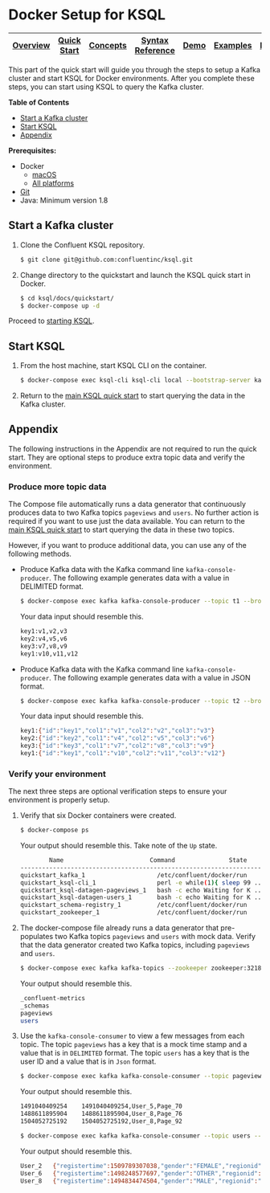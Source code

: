 # Docker Setup for KSQL

| [Overview](/docs#ksql-documentation) |[Quick Start](/docs/quickstart#quick-start) | [Concepts](/docs/concepts.md#concepts) | [Syntax Reference](/docs/syntax-reference.md#syntax-reference) |[Demo](/ksql-clickstream-demo#clickstream-analysis) | [Examples](/docs/examples.md#examples) | [FAQ](/docs/faq.md#frequently-asked-questions)  |
|---|----|-----|----|----|----|----|

This part of the quick start will guide you through the steps to setup a Kafka cluster and start KSQL for Docker environments. After you complete these steps, you can start using KSQL to query the Kafka cluster.

**Table of Contents**

- [Start a Kafka cluster](#start-a-kafka-cluster)   
- [Start KSQL](#start-ksql)   
- [Appendix](#appendix)

**Prerequisites:**
- Docker 
    - [macOS](https://docs.docker.com/docker-for-mac/install/)
    - [All platforms](https://docs.docker.com/engine/installation/)
- [Git](https://git-scm.com/downloads)
- Java: Minimum version 1.8

## Start a Kafka cluster

1.  Clone the Confluent KSQL repository.

    ```bash
    $ git clone git@github.com:confluentinc/ksql.git
    ```

2.  Change directory to the quickstart and launch the KSQL quick start in Docker.

    ```bash
    $ cd ksql/docs/quickstart/
    $ docker-compose up -d
    ```

Proceed to [starting KSQL](#start-ksql).


## Start KSQL

1.  From the host machine, start KSQL CLI on the container.

    ```bash
    $ docker-compose exec ksql-cli ksql-cli local --bootstrap-server kafka:29092 --schema-registry-url schema-registry:8081
    ```

2.  Return to the [main KSQL quick start](README.md#create-a-stream-and-table) to start querying the data in the Kafka cluster.


## Appendix

The following instructions in the Appendix are not required to run the quick start. They are optional steps to produce extra topic data and verify the environment.

### Produce more topic data

The Compose file automatically runs a data generator that continuously produces data to two Kafka topics `pageviews` and `users`. No further action is required if you want to use just the data available. You can return to the [main KSQL quick start](README.md#create-a-stream-and-table) to start querying the data in these two topics.

However, if you want to produce additional data, you can use any of the following methods.

-   Produce Kafka data with the Kafka command line `kafka-console-producer`. The following example generates data with a value in DELIMITED format.

    ```bash
    $ docker-compose exec kafka kafka-console-producer --topic t1 --broker-list kafka:29092  --property parse.key=true --property key.separator=:
    ```

    Your data input should resemble this.

    ```bash
    key1:v1,v2,v3
    key2:v4,v5,v6
    key3:v7,v8,v9
    key1:v10,v11,v12
    ```

-   Produce Kafka data with the Kafka command line `kafka-console-producer`. The following example generates data with a value in JSON format.

    ```bash
    $ docker-compose exec kafka kafka-console-producer --topic t2 --broker-list kafka:29092  --property parse.key=true --property key.separator=:
    ```

    Your data input should resemble this.

    ```bash
    key1:{"id":"key1","col1":"v1","col2":"v2","col3":"v3"}
    key2:{"id":"key2","col1":"v4","col2":"v5","col3":"v6"}
    key3:{"id":"key3","col1":"v7","col2":"v8","col3":"v9"}
    key1:{"id":"key1","col1":"v10","col2":"v11","col3":"v12"}
    ```


### Verify your environment

The next three steps are optional verification steps to ensure your environment is properly setup.

1. Verify that six Docker containers were created.

   ```bash
   $ docker-compose ps
   ```

   Your output should resemble this. Take note of the `Up` state.

   ```bash
           Name                        Command               State                           Ports                          
   -------------------------------------------------------------------------------------------------------------------------
   quickstart_kafka_1                    /etc/confluent/docker/run        Up      0.0.0.0:29092->29092/tcp, 0.0.0.0:9092->9092/tcp       
   quickstart_ksql-cli_1                 perl -e while(1){ sleep 99 ...   Up                                                             
   quickstart_ksql-datagen-pageviews_1   bash -c echo Waiting for K ...   Up                                                             
   quickstart_ksql-datagen-users_1       bash -c echo Waiting for K ...   Up                                                             
   quickstart_schema-registry_1          /etc/confluent/docker/run        Up      0.0.0.0:8081->8081/tcp                                 
   quickstart_zookeeper_1                /etc/confluent/docker/run        Up      2181/tcp, 2888/tcp, 0.0.0.0:32181->32181/tcp, 3888/tcp         
   ```

2. The docker-compose file already runs a data generator that pre-populates two Kafka topics `pageviews` and `users` with mock data. Verify that the data generator created two Kafka topics, including `pageviews` and `users`.

   ```bash
   $ docker-compose exec kafka kafka-topics --zookeeper zookeeper:32181 --list
   ```

   Your output should resemble this.

   ```bash
   _confluent-metrics
   _schemas
   pageviews
   users
   ```

3. Use the `kafka-console-consumer` to view a few messages from each topic. The topic `pageviews` has a key that is a mock time stamp and a value that is in `DELIMITED` format. The topic `users` has a key that is the user ID and a value that is in `Json` format.

   ```bash
   $ docker-compose exec kafka kafka-console-consumer --topic pageviews --bootstrap-server kafka:29092 --from-beginning --max-messages 3 --property print.key=true
   ```

   Your output should resemble this.

   ```bash
   1491040409254    1491040409254,User_5,Page_70
   1488611895904    1488611895904,User_8,Page_76
   1504052725192    1504052725192,User_8,Page_92
   ```

   ```bash
   $ docker-compose exec kafka kafka-console-consumer --topic users --bootstrap-server kafka:29092 --from-beginning --max-messages 3 --property print.key=true
   ```

   Your output should resemble this.

   ```bash
   User_2   {"registertime":1509789307038,"gender":"FEMALE","regionid":"Region_1","userid":"User_2"}
   User_6   {"registertime":1498248577697,"gender":"OTHER","regionid":"Region_8","userid":"User_6"}
   User_8   {"registertime":1494834474504,"gender":"MALE","regionid":"Region_5","userid":"User_8"}
   ```
